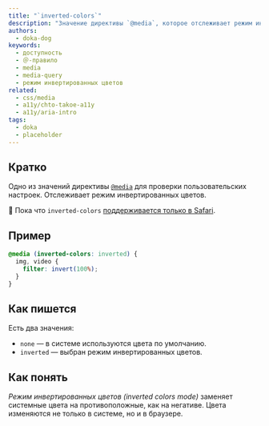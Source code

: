 ```yaml
---
title: "`inverted-colors`"
description: "Значение директивы `@media`, которое отслеживает режим инвертированных цветов."
authors:
  - doka-dog
keywords:
  - доступность
  - ＠-правило
  - media
  - media-query
  - режим инвертированных цветов
related:
  - css/media
  - a11y/chto-takoe-a11y
  - a11y/aria-intro
tags:
  - doka
  - placeholder
---
```


## Кратко

Одно из значений директивы [`@media`](/css/media/) для проверки пользовательских настроек. Отслеживает режим инвертированных цветов.

<aside>

👶 Пока что `inverted-colors` [поддерживается только в Safari](https://caniuse.com/mdn-css_at-rules_media_inverted-colors).

</aside>

## Пример

```css
@media (inverted-colors: inverted) {
  img, video {
    filter: invert(100%);
  }
}
```

## Как пишется

Есть два значения:

- `none` — в системе используются цвета по умолчанию.
- `inverted` — выбран режим инвертированных цветов.

## Как понять

_Режим инвертированных цветов (inverted colors mode)_ заменяет системные цвета на противоположные, как на негативе. Цвета изменяются не только в системе, но и в браузере.
